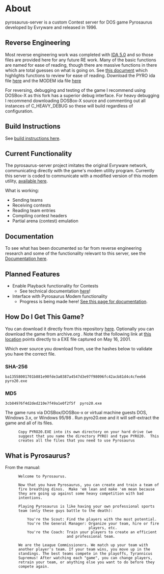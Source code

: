 # About
pyrosaurus-server is a custom Contest server for DOS game Pyrosaurus developed by Evryware and released in 1996.

## Reverse Engineering
Most reverse engineering work was completed with [IDA 5.0](https://www.scummvm.org/news/20180331/) and so those files are
provided here for any future RE work. Many of the basic functions are named for ease of reading, though there are massive
functions in there which are total guesses on what is going on. See [this document](Documentation/RE-function-map.md) which highlights functions to review
for ease of reading. Download the PYRO ida file [here](Documentation/PYRO.idb) and the MODEM ida file [here](Documentation/MODEM-mod-20211105.idb)

For reversing, debugging and testing of the game I recommend using DOSBox-X as this fork has a superior debug interface. For heavy debugging I recommend downloading DOSBox-X source and commenting out all instances of C_HEAVY_DEBUG so these will build regardless of configuration.

## Build Instructions
See [build instructions here](Documentation/Build-instructions.md).

## Current Functionality
The pyrosaurus-server project imitates the original Evryware network, communicating directly with the game's modem utility program. Currently this server is coded to communicate with a modified version of this modem utility, [available here](Mods/MODEM.EXE).

What is working:
* Sending teams
* Receiving contests
* Reading team entries
* Compiling contest headers
* Partial arena (contest) emulation

## Documentation
To see what has been documented so far from reverse engineering research and some of the functionality relevant to this server, see the [Documentation here](https://github.com/algae-disco/pyrosaurus-server/blob/main/Documentation/README.md).

## Planned Features
* Enable Playback functionality for Contests
  * See technical documentation [here](https://github.com/algae-disco/pyrosaurus-server/blob/main/Documentation/Contest%20File%20Format.md)!
* Interface with Pyrosaurus Modem functionality
  * Progress is being made here! [See this page for documentation](https://github.com/algae-disco/pyrosaurus-server/blob/main/Documentation/Modem%20Functionality.md).

## How Do I Get This Game?
You can download it directly from this repository [here](https://github.com/algae-disco/pyrosaurus-server/blob/main/Mods/pyro20.exe). Optionally you can download the game from archive.org . Note that the following link at [this location](https://web.archive.org/web/20010516030044/http://www.evryware.com/pyrosaurus/pyro20.exe) points directly to a EXE file captured on May 16, 2001. 

Which ever source you download from, use the hashes below to validate you have the correct file.

### SHA-256
```ba13558001701b881e90fde3a0387a4547d3e97f98096fc42acb81d4c4cfeeb6  pyro20.exe```
### MD5
```3cb84976f4d2ded210e7f49a1e0f2f5f  pyro20.exe```

The game runs via DOSBox/DOSBox-x or virtual machine guests DOS, Windows 3.x, or Windows 95/98 .
Run pyro20.exe and it will self-extract the game and all of its files.

```
      Copy PYRO20.EXE into its own directory on your hard drive (we
      suggest that you name the directory PYRO) and type PYRO20.  This
      creates all the files that you need to use Pyrosaurus
```

## What is Pyrosaurus?
From the manual:
```      
      Welcome to Pyrosaurus.

      Now that you have Pyrosaurus, you can create and train a team of
      fire breathing dinos.  Make 'em lean and make 'em mean because
      they are going up against some heavy competition with bad
      intentions.

      Playing Pyrosaurus is like having your own professional sports
      team (only these guys battle to the death):

          You're the Scout: Find the players with the most potential.
          You're the General Manager: Organize your team, hire or fire
                                      players, etc.
          You're the Coach: Train your players to create an efficient
                            and professional team.

      We are the League Commissioners. We match up your team with
      another player's team. If your team wins, you move up in the
      standings. The best teams compete in the playoffs, Tyrannicus
      Supremus! After watching each "game", you can change players,
      retrain your team, or anything else you want to do before they
      compete again.
```
